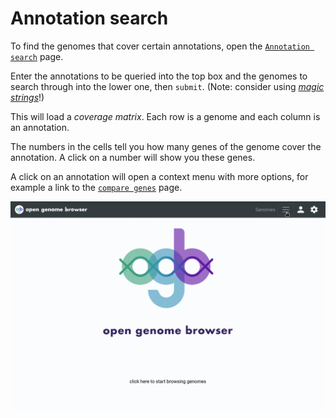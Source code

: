 <link rel="shortcut icon" type="image/svg+xml" href="/opengenomebrowser/favicon.svg">

# Annotation search

To find the genomes that cover certain annotations, open the 
[`Annotation search`](https://opengenomebrowser.bioinformatics.unibe.ch/annotation-search/) page.

Enter the annotations to be queried into the top box and the genomes to search through into the lower one, then `submit`.
(Note: consider using [_magic strings_](/tutorials/magic-strings.md)!)

This will load a _coverage matrix_. Each row is a genome and each column is an annotation.

The numbers in the cells tell you how many genes of the genome cover the annotation. A click on a number will show you these genes.

A click on an annotation will open a context menu with more options, for example a link to the [`compare genes`](/tutorials/compare-genes.md) page.


![annnotation search demo](../media/annotation-search.apng)

